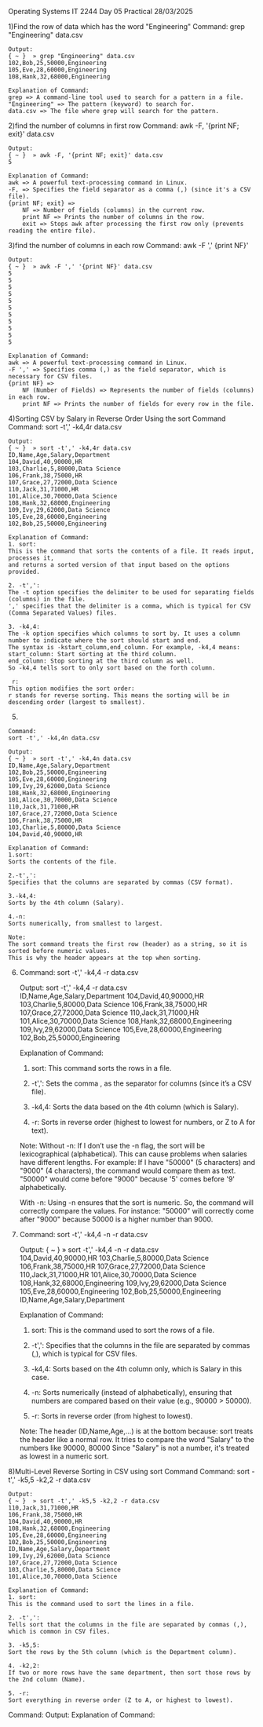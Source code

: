 Operating Systems IT 2244
Day 05 Practical
28/03/2025

1)Find the row of data which has the word "Engineering"
	Command:
	grep "Engineering" data.csv 
 
	Output:
	{ ~ }  » grep "Engineering" data.csv                                        
	102,Bob,25,50000,Engineering
	105,Eve,28,60000,Engineering
	108,Hank,32,68000,Engineering

	Explanation of Command:
	grep => A command-line tool used to search for a pattern in a file.
	"Engineering" => The pattern (keyword) to search for.
	data.csv => The file where grep will search for the pattern.

2)find the number of columns in first row
	Command: 
	awk -F, '{print NF; exit}' data.csv 
	
	Output:
	{ ~ }  » awk -F, '{print NF; exit}' data.csv                               
	5
	
	Explanation of Command:
	awk => A powerful text-processing command in Linux.
	-F, => Specifies the field separator as a comma (,) (since it's a CSV file).
	{print NF; exit} =>
		NF => Number of fields (columns) in the current row.
		print NF => Prints the number of columns in the row.
		exit => Stops awk after processing the first row only (prevents reading the entire file).

3)find the number of columns in each row
	Command:
	awk -F ',' {print NF}'

	Output:
	{ ~ }  » awk -F ',' '{print NF}' data.csv                                      
	5
	5
	5
	5
	5
	5
	5
	5
	5
	5
	5

	Explanation of Command:
	awk => A powerful text-processing command in Linux.
	-F ',' => Specifies comma (,) as the field separator, which is necessary for CSV files.
	{print NF} =>
		NF (Number of Fields) => Represents the number of fields (columns) in each row.
		print NF => Prints the number of fields for every row in the file.

4)Sorting CSV by Salary in Reverse Order Using the sort Command
	Command:
	sort -t',' -k4,4r data.csv

	Output:
	{ ~ }  » sort -t',' -k4,4r data.csv                                           
	ID,Name,Age,Salary,Department
	104,David,40,90000,HR
	103,Charlie,5,80000,Data Science
	106,Frank,38,75000,HR
	107,Grace,27,72000,Data Science
	110,Jack,31,71000,HR
	101,Alice,30,70000,Data Science
	108,Hank,32,68000,Engineering
	109,Ivy,29,62000,Data Science
	105,Eve,28,60000,Engineering
	102,Bob,25,50000,Engineering

	Explanation of Command:
	1. sort:
	This is the command that sorts the contents of a file. It reads input, processes it, 
	and returns a sorted version of that input based on the options provided.

	2. -t',':
	The -t option specifies the delimiter to be used for separating fields (columns) in the file.
	',' specifies that the delimiter is a comma, which is typical for CSV (Comma Separated Values) files.

	3. -k4,4:
	The -k option specifies which columns to sort by. It uses a column number to indicate where the sort should start and end.
	The syntax is -kstart_column,end_column. For example, -k4,4 means:
	start_column: Start sorting at the third column.
	end_column: Stop sorting at the third column as well.
	So -k4,4 tells sort to only sort based on the forth column.

	 r:
	This option modifies the sort order:
	r stands for reverse sorting. This means the sorting will be in descending order (largest to smallest).

5)

	Command:
	sort -t',' -k4,4n data.csv 

	Output:
	{ ~ }  » sort -t',' -k4,4n data.csv                                          
	ID,Name,Age,Salary,Department
	102,Bob,25,50000,Engineering
	105,Eve,28,60000,Engineering
	109,Ivy,29,62000,Data Science
	108,Hank,32,68000,Engineering
	101,Alice,30,70000,Data Science
	110,Jack,31,71000,HR
	107,Grace,27,72000,Data Science
	106,Frank,38,75000,HR
	103,Charlie,5,80000,Data Science
	104,David,40,90000,HR

	Explanation of Command:
	1.sort:
	Sorts the contents of the file.

	2.-t',':
	Specifies that the columns are separated by commas (CSV format).

	3.-k4,4:
	Sorts by the 4th column (Salary).

	4.-n:
	Sorts numerically, from smallest to largest.
	
	Note:
	The sort command treats the first row (header) as a string, so it is sorted before numeric values.
	This is why the header appears at the top when sorting.

6)
	Command:
	sort -t',' -k4,4 -r data.csv

	Output:
	sort -t',' -k4,4 -r data.csv                                                        
	ID,Name,Age,Salary,Department
	104,David,40,90000,HR
	103,Charlie,5,80000,Data Science
	106,Frank,38,75000,HR
	107,Grace,27,72000,Data Science
	110,Jack,31,71000,HR
	101,Alice,30,70000,Data Science
	108,Hank,32,68000,Engineering
	109,Ivy,29,62000,Data Science
	105,Eve,28,60000,Engineering
	102,Bob,25,50000,Engineering

	Explanation of Command:
	1. sort:
	This command sorts the rows in a file.

	2. -t',':
	Sets the comma , as the separator for columns (since it’s a CSV file).

	3. -k4,4:
	Sorts the data based on the 4th column (which is Salary).

	4. -r:
	Sorts in reverse order (highest to lowest for numbers, or Z to A for text).

	Note:
	Without -n: If I don’t use the -n flag, the sort will be lexicographical (alphabetical). This can cause problems when salaries have different lengths.
	For example:
	If I have "50000" (5 characters) and "9000" (4 characters), the command would compare them as text.
	"50000" would come before "9000" because '5' comes before '9' alphabetically.

	With -n: Using -n ensures that the sort is numeric. So, the command will correctly compare the values. For instance:
	"50000" will correctly come after "9000" because 50000 is a higher number than 9000.

7)
	Command:
	sort -t',' -k4,4 -n -r data.csv 

	Output:
	{ ~ }  » sort -t',' -k4,4 -n -r data.csv                                                     
	104,David,40,90000,HR
	103,Charlie,5,80000,Data Science
	106,Frank,38,75000,HR
	107,Grace,27,72000,Data Science
	110,Jack,31,71000,HR
	101,Alice,30,70000,Data Science
	108,Hank,32,68000,Engineering
	109,Ivy,29,62000,Data Science
	105,Eve,28,60000,Engineering
	102,Bob,25,50000,Engineering
	ID,Name,Age,Salary,Department

	Explanation of Command:
	1. sort:
	This is the command used to sort the rows of a file.

	2. -t',':
	Specifies that the columns in the file are separated by commas (,), which is typical for CSV files.

	3. -k4,4:
	Sorts based on the 4th column only, which is Salary in this case.

	4. -n:
	Sorts numerically (instead of alphabetically), ensuring that numbers are compared based on their value (e.g., 90000 > 50000).

	5. -r:
	Sorts in reverse order (from highest to lowest).

	Note:
	The header (ID,Name,Age,...) is at the bottom because:
	sort treats the header like a normal row.
	It tries to compare the word "Salary" to the numbers like 90000, 80000
	Since "Salary" is not a number, it's treated as lowest in a numeric sort.

8)Multi-Level Reverse Sorting in CSV using sort Command
	Command:
	sort -t',' -k5,5 -k2,2 -r data.csv 

	Output:
	{ ~ }  » sort -t',' -k5,5 -k2,2 -r data.csv                                                
	110,Jack,31,71000,HR
	106,Frank,38,75000,HR
	104,David,40,90000,HR
	108,Hank,32,68000,Engineering
	105,Eve,28,60000,Engineering
	102,Bob,25,50000,Engineering
	ID,Name,Age,Salary,Department
	109,Ivy,29,62000,Data Science
	107,Grace,27,72000,Data Science
	103,Charlie,5,80000,Data Science
	101,Alice,30,70000,Data Science

	Explanation of Command:
	1. sort:
	This is the command used to sort the lines in a file.

	2. -t',':
	Tells sort that the columns in the file are separated by commas (,), which is common in CSV files.

	3. -k5,5:
	Sort the rows by the 5th column (which is the Department column).

	4. -k2,2:
	If two or more rows have the same department, then sort those rows by the 2nd column (Name).

	5. -r:
	Sort everything in reverse order (Z to A, or highest to lowest).



Command:
Output:
Explanation of Command:
	


